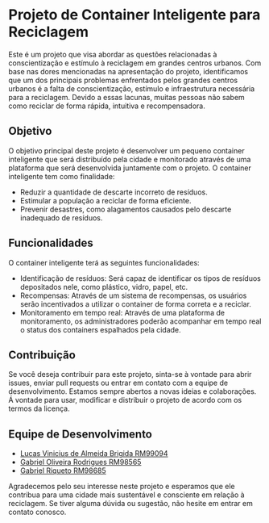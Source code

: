 # Projeto de Container Inteligente para Reciclagem

Este é um projeto que visa abordar as questões relacionadas à conscientização e estímulo à reciclagem em grandes centros urbanos. 
Com base nas dores mencionadas na apresentação do projeto, identificamos que um dos principais problemas enfrentados pelos grandes centros urbanos é a falta de conscientização, estímulo e infraestrutura necessária para a reciclagem. 
Devido a essas lacunas, muitas pessoas não sabem como reciclar de forma rápida, intuitiva e recompensadora.

## Objetivo

O objetivo principal deste projeto é desenvolver um pequeno container inteligente que será distribuído pela cidade e monitorado através de uma plataforma que será desenvolvida juntamente com o projeto. 
O container inteligente tem como finalidade:

- Reduzir a quantidade de descarte incorreto de resíduos.
- Estimular a população a reciclar de forma eficiente.
- Prevenir desastres, como alagamentos causados pelo descarte inadequado de resíduos.

## Funcionalidades

O container inteligente terá as seguintes funcionalidades:

- Identificação de resíduos: Será capaz de identificar os tipos de resíduos depositados nele, como plástico, vidro, papel, etc.
- Recompensas: Através de um sistema de recompensas, os usuários serão incentivados a utilizar o container de forma correta e a reciclar.
- Monitoramento em tempo real: Através de uma plataforma de monitoramento, os administradores poderão acompanhar em tempo real o status dos containers espalhados pela cidade.

## Contribuição

Se você deseja contribuir para este projeto, sinta-se à vontade para abrir issues, enviar pull requests ou entrar em contato com a equipe de desenvolvimento. Estamos sempre abertos a novas ideias e colaborações.
Á vontade para usar, modificar e distribuir o projeto de acordo com os termos da licença.

## Equipe de Desenvolvimento

- [Lucas Vinicius de Almeida Brigida RM99094 ](https://github.com/lvininicius)
- [Gabriel Oliveira Rodrigues RM98565 ](https://github.com/ZeusBiel)
- [Gabriel Riqueto RM98685 ](https:https://github.com/gabriel-riqueto)

Agradecemos pelo seu interesse neste projeto e esperamos que ele contribua para uma cidade mais sustentável e consciente em relação à reciclagem. Se tiver alguma dúvida ou sugestão, não hesite em entrar em contato conosco.
